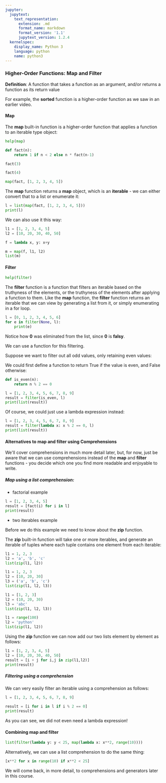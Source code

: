 ```yaml
---
jupyter:
  jupytext:
    text_representation:
      extension: .md
      format_name: markdown
      format_version: '1.1'
      jupytext_version: 1.2.4
  kernelspec:
    display_name: Python 3
    language: python
    name: python3
---
```


### Higher-Order Functions: Map and Filter


**Definition**: A function that takes a function as an argument, and/or returns a function as its return value


For example, the **sorted** function is a higher-order function as we saw in an earlier video.


#### Map


The **map** built-in function is a higher-order function that applies a function to an iterable type object:

```python
help(map)
```

```python
def fact(n):
    return 1 if n < 2 else n * fact(n-1)
```

```python
fact(3)
```

```python
fact(4)
```

```python
map(fact, [1, 2, 3, 4, 5])
```

The **map** function returns a **map** object, which is an **iterable** - we can either convert that to a list or enumerate it:

```python
l = list(map(fact, [1, 2, 3, 4, 5]))
print(l)
```

We can also use it this way:

```python
l1 = [1, 2, 3, 4, 5]
l2 = [10, 20, 30, 40, 50]

f = lambda x, y: x+y

m = map(f, l1, l2)
list(m)
```

#### Filter

```python
help(filter)
```

The **filter** function is a function that filters an iterable based on the truthyness of the elements, or the truthyness of the elements after applying a function to them. Like the **map** function, the **filter** function returns an iterable that we can view by generating a list from it, or simply enumerating in a for loop.

```python
l = [0, 1, 2, 3, 4, 5, 6]
for e in filter(None, l):
    print(e)
```

Notice how **0** was eliminated from the list, since **0** is **falsy**.


We can use a function for this filtering.

Suppose we want to filter out all odd values, only retaining even values:


We could first define a function to return True if the value is even, and False otherwise:

```python
def is_even(n):
    return n % 2 == 0
```

```python
l = [1, 2, 3, 4, 5, 6, 7, 8, 9]
result = filter(is_even, l)
print(list(result))
```

Of course, we could just use a lambda expression instead:

```python
l = [1, 2, 3, 4, 5, 6, 7, 8, 9]
result = filter(lambda x: x % 2 == 0, l)
print(list(result))
```

#### Alternatives to **map** and **filter** using Comprehensions


We'll cover comprehensions in much more detail later, but, for now, just be aware that we can use comprehensions instead of the **map** and **filter** functions - you decide which one you find more readable and enjoyable to write.


##### Map using a list comprehension:


* factorial example

```python
l = [1, 2, 3, 4, 5]
result = [fact(i) for i in l]
print(result)
```

* two iterables example


Before we do this example we need to know about the **zip** function.

The **zip** built-in function will take one or more iterables, and generate an iterable of tuples where each tuple contains one element from each iterable:

```python
l1 = 1, 2, 3
l2 = 'a', 'b', 'c'
list(zip(l1, l2))
```

```python
l1 = 1, 2, 3
l2 = [10, 20, 30]
l3 = ('a', 'b', 'c')
list(zip(l1, l2, l3))
```

```python
l1 = [1, 2, 3]
l2 = (10, 20, 30)
l3 = 'abc'
list(zip(l1, l2, l3))
```

```python
l1 = range(100)
l2 = 'python'
list(zip(l1, l2))
```

Using the **zip** function we can now add our two lists element by element as follows:

```python
l1 = [1, 2, 3, 4, 5]
l2 = [10, 20, 30, 40, 50]
result = [i + j for i,j in zip(l1,l2)]
print(result)
```

##### Filtering using a comprehension


We can very easily filter an iterable using a comprehension as follows:

```python
l = [1, 2, 3, 4, 5, 6, 7, 8, 9]

result = [i for i in l if i % 2 == 0]
print(result)
```

As you can see, we did not even need a lambda expression!


#### Combining **map** and **filter**

```python
list(filter(lambda y: y < 25, map(lambda x: x**2, range(10))))
```

Alternatively, we can use a list comprehension to do the same thing:

```python
[x**2 for x in range(10) if x**2 < 25]
```

We will come back, in more detail, to comprehensions and generators later in this course.
